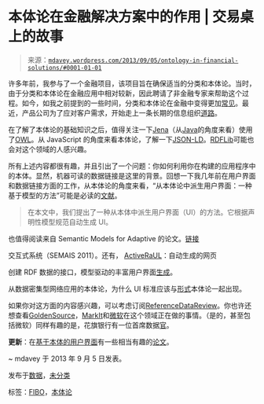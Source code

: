 <!--yml

类别：未分类

日期：2024-05-18 05:34:32

-->

# 本体论在金融解决方案中的作用 | 交易桌上的故事

> 来源：[`mdavey.wordpress.com/2013/09/05/ontology-in-financial-solutions/#0001-01-01`](https://mdavey.wordpress.com/2013/09/05/ontology-in-financial-solutions/#0001-01-01)

许多年前，我参与了一个金融项目，该项目旨在确保适当的分类和本体论。当时，由于分类和本体论在金融应用中相对较新，因此聘请了非金融专家来帮助这个过程。如今，如我之前提到的一些时间，分类和本体论在金融中变得更加[常见](http://www.omg.org/hot-topics/fibo.htm)。最近，产品公司为了应对客户需求，开始走上一条长期的信息组织[道路](http://en.wikipedia.org/wiki/Ontology_(information_science))。

在了解了本体论的基础知识之后，值得关注一下[Jena](https://en.wikipedia.org/wiki/Jena_(framework))（从[Java](https://jena.apache.org/documentation/ontology/)的角度来看）使用了[OWL](https://www.w3.org/2001/sw/wiki/OWL)。从 JavaScript 的角度来看本体论，了解一下[JSON-LD](http://www.slideshare.net/gkellogg1/jsonld-and-mongodb)。[RDFLib](https://github.com/RDFLib/rdflib)可能也会对这个领域的人感兴趣。

所有上述内容都很有趣，并且引出了一个问题：你如何利用你在构建的应用程序中的本体。显然，机器可读的数据链接是这里的背景。回想一下我几年前在用户界面和数据链接方面的工作，从本体论的角度来看，“从本体论中派生用户界面：一种基于模型的方法”可能是必读的[文献](http://ceur-ws.org/Vol-805/kese7-06.pdf)。

> 在本文中，我们提出了一种从本体中派生用户界面（UI）的方法。它根据声明性模型规范自动生成 UI。

也值得阅读来自 Semantic Models for Adaptive 的论文。[链接](http://ceur-ws.org/Vol-747/semais-2011.pdf)

交互式系统（SEMAIS 2011）。还有， [ActiveRaUL](http://www.semantic-web-journal.net/system/files/swj549.pdf)：自动生成的网页

创建 RDF 数据的接口，模型驱动的丰富用户界面[生成](http://ceur-ws.org/Vol-805/kese7-06.pdf)。

从数据密集型网络应用的本体论，为什么 UI 标准应该与[形式](https://www.w3.org/2010/02/mbui/soi/probst.pdf)本体论一起出现。

如果你对这方面的内容感兴趣，可以考虑订阅[ReferenceDataReview](http://www.referencedatareview.com/)。你也许还想查看[GoldenSource](http://referencedatareview.com/blog/goldensource-responds-market-interest-financial-industry-business-ontology)，[MarkIt](http://www.markit.com/product/edm)和[微软](http://www.waterstechnology.com/inside-reference-data/news/2274247/edm-council-readies-fibo-specs-works-with-bank-of-england-and-microsoft)在这个领域正在做的事情。（是的，甚至包括微软）同样有趣的是，花旗银行有一位首席数据[官](http://www.referencedatareview.com/blog/edm-council-promotes-data-management-maturity-model-industry-standard)。

**更新**：在[基于本体的用户界面](https://www.topincs.com/SemanticCartography/1775)有一些相当有趣的[论文](https://www.researchgate.net/post/Ontology-Driven_User_Interface3)。

~ mdavey 于 2013 年 9 月 5 日发表。

发布于[数据](https://mdavey.wordpress.com/category/data/)，[未分类](https://mdavey.wordpress.com/category/uncategorized/)

标签：[FIBO](https://mdavey.wordpress.com/tag/fibo/)，[本体论](https://mdavey.wordpress.com/tag/ontology/)
